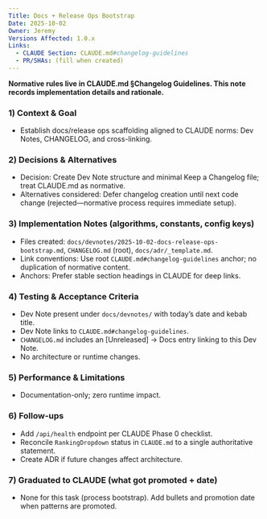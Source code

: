 ```yaml
---
Title: Docs + Release Ops Bootstrap
Date: 2025-10-02
Owner: Jeremy
Versions Affected: 1.0.x
Links:
  - CLAUDE Section: CLAUDE.md#changelog-guidelines
  - PR/SHAs: (fill when created)
---
```


**Normative rules live in CLAUDE.md §Changelog Guidelines. This note records implementation details and rationale.**

### 1) Context & Goal
- Establish docs/release ops scaffolding aligned to CLAUDE norms: Dev Notes, CHANGELOG, and cross-linking.

### 2) Decisions & Alternatives
- Decision: Create Dev Note structure and minimal Keep a Changelog file; treat CLAUDE.md as normative.
- Alternatives considered: Defer changelog creation until next code change (rejected—normative process requires immediate setup).

### 3) Implementation Notes (algorithms, constants, config keys)
- Files created: `docs/devnotes/2025-10-02-docs-release-ops-bootstrap.md`, `CHANGELOG.md` (root), `docs/adr/_template.md`.
- Link conventions: Use root `CLAUDE.md#changelog-guidelines` anchor; no duplication of normative content.
- Anchors: Prefer stable section headings in CLAUDE for deep links.

### 4) Testing & Acceptance Criteria
- Dev Note present under `docs/devnotes/` with today’s date and kebab title.
- Dev Note links to `CLAUDE.md#changelog-guidelines`.
- `CHANGELOG.md` includes an [Unreleased] → Docs entry linking to this Dev Note.
- No architecture or runtime changes.

### 5) Performance & Limitations
- Documentation-only; zero runtime impact.

### 6) Follow-ups
- Add `/api/health` endpoint per CLAUDE Phase 0 checklist.
- Reconcile `RankingDropdown` status in `CLAUDE.md` to a single authoritative statement.
- Create ADR if future changes affect architecture.

### 7) Graduated to CLAUDE (what got promoted + date)
- None for this task (process bootstrap). Add bullets and promotion date when patterns are promoted.


